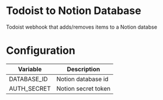 # Todoist to Notion Database
Todoist webhook that adds/removes items to a Notion databse

# Configuration
| Variable      | Description            |
|---------------|------------------------|
| DATABASE_ID   | Notion database id     |
| AUTH_SECRET   | Notion secret token    |
